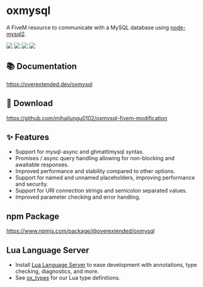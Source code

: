# oxmysql

A FiveM resource to communicate with a MySQL database using [node-mysql2](https://github.com/sidorares/node-mysql2).

![](https://img.shields.io/github/downloads/overextended/oxmysql/total?logo=github)
![](https://img.shields.io/github/downloads/overextended/oxmysql/latest/total?logo=github)
![](https://img.shields.io/github/contributors/overextended/oxmysql?logo=github)
![](https://img.shields.io/github/v/release/overextended/oxmysql?logo=github) 

## 📚 Documentation

https://overextended.dev/oxmysql

## 💾 Download

https://github.com/mihailungu0102/oxmysql-fivem-modification

## ✨ Features

- Support for mysql-async and ghmattimysql syntax.
- Promises / async query handling allowing for non-blocking and awaitable responses.
- Improved performance and stability compared to other options.
- Support for named and unnamed placeholders, improving performance and security.
- Support for URI connection strings and semicolon separated values.
- Improved parameter checking and error handling.

## npm Package

https://www.npmjs.com/package/@overextended/oxmysql

## Lua Language Server

- Install [Lua Language Server](https://marketplace.visualstudio.com/items?itemName=sumneko.lua) to ease development with annotations, type checking, diagnostics, and more.
- See [ox_types](https://github.com/overextended/ox_types) for our Lua type definitions.
